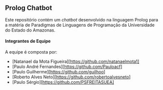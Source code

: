 ## Prolog Chatbot

Este repositório contém um *chatbot* desenvolvido na linguagem Prolog para a matéria de Paradigmas de Linguagens de Programação da Universidade do Estado do Amazonas.


#### Integrantes de Equipe
A equipe é composta por:
- [Natanael da Mota Figueira][https://github.com/natanaelmota1]
- [Paulo André Fernandes][https://github.com/Pauloacf]
- [Paulo Guilherme][https://github.com/guilhoo]
- [Roberto Alves Neto][https://github.com/robertoalvesneto]
- [Paulo Sérgio][https://github.com/PSFREITASUEA]

 
